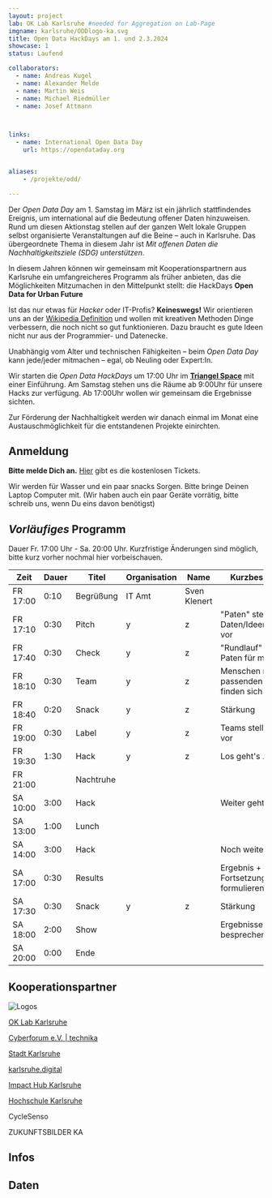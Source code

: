 ```yaml
---
layout: project
lab: OK Lab Karlsruhe #needed for Aggregation on Lab-Page
imgname: karlsruhe/ODDlogo-ka.svg
title: Open Data HackDays am 1. und 2.3.2024
showcase: 1
status: Laufend

collaborators:
  - name: Andreas Kugel
  - name: Alexander Melde
  - name: Martin Weis
  - name: Michael Riedmüller
  - name: Josef Attmann



links:
  - name: International Open Data Day
    url: https://opendataday.org


aliases:
    - /projekte/odd/

---
```


Der *Open Data Day* am 1. Samstag im März ist ein jährlich stattfindendes Ereignis, um international auf die Bedeutung offener Daten hinzuweisen. Rund um diesen Aktionstag stellen auf der ganzen Welt lokale Gruppen selbst organisierte Veranstaltungen auf die Beine – auch in Karlsruhe. Das übergeordnete Thema in diesem Jahr ist *Mit offenen Daten die Nachhaltigkeitsziele (SDG) unterstützen*.

In diesem Jahren können wir gemeinsam mit Kooperationspartnern aus Karlsruhe ein umfangreicheres Programm als früher anbieten, das die Möglichkeiten Mitzumachen in den Mittelpunkt stellt: die HackDays **Open Data for Urban Future**

Ist das nur etwas für *Hacker* oder IT-Profis? **Keineswegs!** Wir orientieren uns an der [Wikipedia Definition](https://de.wikipedia.org/wiki/Hack) und wollen mit kreativen Methoden Dinge verbessern, die noch nicht so gut funktionieren. Dazu braucht es gute Ideen nicht nur aus der Programmier- und Datenecke.

Unabhängig vom Alter und technischen Fähigkeiten – beim *Open Data Day* kann jede/jeder mitmachen – egal, ob Neuling oder Expert:In.

Wir starten die *Open Data HackDays* um 17:00 Uhr im **[Triangel Space](https://www.triangel.space/)** mit einer Einführung. Am Samstag stehen uns die Räume ab 9:00Uhr für unsere Hacks zur verfügung. Ab 17:00Uhr wollen wir gemeinsam die Ergebnisse sichten.

Zur Förderung der Nachhaltigkeit werden wir danach einmal im Monat eine Austauschmöglichkeit für die entstandenen Projekte einirchten.

## Anmeldung

**Bitte melde Dich an.** [Hier](https://pretix.eu/digital-codes/oddka24/) gibt es die kostenlosen Tickets. 

Wir werden für Wasser und ein paar snacks Sorgen. Bitte bringe Deinen Laptop Computer mit. (Wir haben auch ein paar Geräte vorrätig, bitte schreib uns, wenn Du eins davon benötigst)

## *Vorläufiges* Programm
Dauer Fr. 17:00 Uhr - Sa. 20:00 Uhr. Kurzfristige Änderungen sind möglich, bitte kurz vorher nochmal hier vorbeischauen.
 
| Zeit      | Dauer | Titel      | Organisation | Name      | Kurzbeschreibung |
| ----------- | ----------- | ----------- | ----------- | ----------- | ----------- |
|FR 17:00|0:10|Begrüßung |IT Amt|Sven Klenert| |
|FR 17:10|0:30| Pitch  | y | z | "Paten" stellen Daten/Ideen/Vorschläge vor |
|FR 17:40|0:30| Check | y | z | "Rundlauf" bei den Paten für mehr Infos  |
|FR 18:10|0:30| Team | y | z | Menschen mit passenden Interessen finden sich |
|FR 18:40|0:20| Snack | y | z | Stärkung |
|FR 19:00|0:30| Label | y | z | Teams stellen Projekte vor |
|FR 19:30|1:30| Hack | y | z | Los geht's ... |
|FR 21:00||Nachtruhe||||
|SA 10:00|3:00| Hack ||| Weiter geht's ...|
|SA 13:00|1:00| Lunch ||| |
|SA 14:00|3:00| Hack  | | | Noch weiter ... |
|SA 17:00|0:30| Results  | | | Ergebnis + Fortsetzungsidee formulieren |
|SA 17:30|0:30| Snack | y | z | Stärkung |
|SA 18:00|2:00| Show  | | | Ergebnisse zeigen + besprechen |
|SA 20:00|0:00| Ende  | | |  |

## Kooperationspartner

![Logos](/projects/karlsruhe/odd2024/odd24coop.png)

[OK Lab Karlsruhe](https://ok-lab-karlsruhe.de)

<!-- 
-->

[Cyberforum e.V. | technika](https://www.cyberforum.de/)


[Stadt Karlsruhe](https://www.karlsruhe.de)

[karlsruhe.digital](https://karlsruhe.digital/)

[Impact Hub Karlsruhe](https://karlsruhe.impacthub.net)

[Hochschule Karlsruhe](https://www.h-ka.de/)

<!-- 
[CycleSenso](https://cyclesense.de/)
-->
CycleSenso

ZUKUNFTSBILDER KA


## Infos


## Daten


